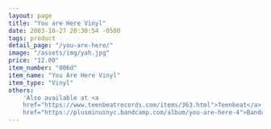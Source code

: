 ```yaml
---
layout: page
title: "You are Here Vinyl"
date: 2003-10-27 20:30:54 -0500
tags: product
detail_page: "/you-are-here/"
image: "/assets/img/yah.jpg"
price: "12.00"
item_number: "006d"
item_name: "You Are Here Vinyl"
item_type: "Vinyl"
others:
    'Also available at <a
    href="https://www.teenbeatrecords.com/items/363.html">Teenbeat</a> and <a
    href="https://plusminusnyc.bandcamp.com/album/you-are-here-4">Bandcamp</a>'
---
```

